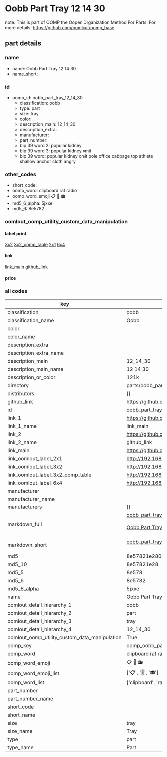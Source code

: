 # Oobb Part Tray 12 14 30  

note: This is part of OOMP the Oopen Organization Method For Parts. For more details: https://github.com/oomlout/oomp_base

##  part details





### name
* name: Oobb Part Tray 12 14 30
* name_short: 
### id
* oomp_id: oobb_part_tray_12_14_30
  * classification: oobb
  * type: part
  * size: tray
  * color: 
  * description_main: 12_14_30
  * description_extra: 
  * manufacturer: 
  * part_number: 
  * bip 39 word 2: popular kidney
  * bip 39 word 3: popular kidney omit
  * bip 39 word: popular kidney omit pole office cabbage top athlete shallow anchor cloth angry

### other_codes
* short_code: 
* oomp_word: clipboard rat radio
* oomp_word_emoji :clipboard: :rat: :radio:
* md5_6_alpha: 5jxxe
* md5_6: 8e5782






### oomlout_oomp_utility_custom_data_manipulation
#### label print
[3x2](http://192.168.1.245:1112/?label=oomp%205jxxe)
[3x2_oomp_table](http://192.168.1.107:1112/?label=oomp%205jxxe)
[2x1](http://192.168.1.242:1112/?label=oomp%205jxxe)
[6x4](http://192.168.1.55:1112/?label=oomp%205jxxe)    

#### link

[link_main](https://github.com/oomlout/oomlout_oomp_current_version_messy/tree/main/parts/oobb_part_tray_12_14_30) [github_link](https://github.com/oomlout/oomlout_oomp_part_src/tree/main/parts/oobb_part_tray_12_14_30)                             

#### price







### all codes 
| key | value |  
| --- | --- |  
| classification | oobb |  
| classification_name | Oobb |  
| color |  |  
| color_name |  |  
| description_extra |  |  
| description_extra_name |  |  
| description_main | 12_14_30 |  
| description_main_name | 12 14 30 |  
| description_or_color | 121k |  
| directory | parts/oobb_part_tray_12_14_30 |  
| distributors | [] |  
| github_link | https://github.com/oomlout/oomlout_oomp_part_src/tree/main/parts/oobb_part_tray_12_14_30 |  
| id | oobb_part_tray_12_14_30 |  
| link_1 | https://github.com/oomlout/oomlout_oomp_current_version_messy/tree/main/parts/oobb_part_tray_12_14_30 |  
| link_1_name | link_main |  
| link_2 | https://github.com/oomlout/oomlout_oomp_part_src/tree/main/parts/oobb_part_tray_12_14_30 |  
| link_2_name | github_link |  
| link_main | https://github.com/oomlout/oomlout_oomp_current_version_messy/tree/main/parts/oobb_part_tray_12_14_30 |  
| link_oomlout_label_2x1 | http://192.168.1.242:1112/?label=oomp%205jxxe |  
| link_oomlout_label_3x2 | http://192.168.1.245:1112/?label=oomp%205jxxe |  
| link_oomlout_label_3x2_oomp_table | http://192.168.1.107:1112/?label=oomp%205jxxe |  
| link_oomlout_label_6x4 | http://192.168.1.55:1112/?label=oomp%205jxxe |  
| manufacturer |  |  
| manufacturer_name |  |  
| manufacturers | [] |  
| markdown_full | [oobb_part_tray_12_14_30](https://github.com/oomlout/oomlout_oomp_current_version_messy/tree/main/parts/oobb_part_tray_12_14_30)<br>[](https://github.com/oomlout/oomlout_oomp_current_version_messy/tree/main/parts/oobb_part_tray_12_14_30)<br>[Oobb Part Tray 12 14 30](https://github.com/oomlout/oomlout_oomp_current_version_messy/tree/main/parts/oobb_part_tray_12_14_30)<br><br> |  
| markdown_short | [oobb_part_tray_12_14_30](https://github.com/oomlout/oomlout_oomp_current_version_messy/tree/main/parts/oobb_part_tray_12_14_30)<br><br> |  
| md5 | 8e57821e280e3c9c7eccca7934de9d41 |  
| md5_10 | 8e57821e28 |  
| md5_5 | 8e578 |  
| md5_6 | 8e5782 |  
| md5_6_alpha | 5jxxe |  
| name | Oobb Part Tray 12 14 30 |  
| oomlout_detail_hierarchy_1 | oobb |  
| oomlout_detail_hierarchy_2 | part |  
| oomlout_detail_hierarchy_3 | tray |  
| oomlout_detail_hierarchy_4 | 12_14_30 |  
| oomlout_oomp_utility_custom_data_manipulation | True |  
| oomp_key | oomp_oobb_part_tray_12_14_30 |  
| oomp_word | clipboard rat radio |  
| oomp_word_emoji | :clipboard: :rat: :radio: |  
| oomp_word_emoji_list | [':clipboard:', ':rat:', ':radio:'] |  
| oomp_word_list | ['clipboard', 'rat', 'radio'] |  
| part_number |  |  
| part_number_name |  |  
| short_code |  |  
| short_name |  |  
| size | tray |  
| size_name | Tray |  
| type | part |  
| type_name | Part |  
